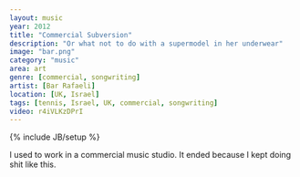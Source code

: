 ```yaml
---
layout: music
year: 2012
title: "Commercial Subversion"
description: "Or what not to do with a supermodel in her underwear"
image: "bar.png"
category: "music"
area: art
genre: [commercial, songwriting]
artist: [Bar Rafaeli]
location: [UK, Israel]
tags: [tennis, Israel, UK, commercial, songwriting]
video: r4iVLKzDPrI
---
```

{% include JB/setup %}

I used to work in a commercial music studio. It ended because I kept doing shit like this.
